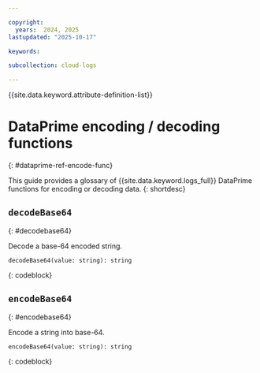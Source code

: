 ```yaml
---

copyright:
  years:  2024, 2025
lastupdated: "2025-10-17"

keywords:

subcollection: cloud-logs

---
```


{{site.data.keyword.attribute-definition-list}}

# DataPrime encoding / decoding functions
{: #dataprime-ref-encode-func}

This guide provides a glossary of {{site.data.keyword.logs_full}} DataPrime functions for encoding or decoding data.
{: shortdesc}


## `decodeBase64`
{: #decodebase64}

Decode a base-64 encoded string.

```text
decodeBase64(value: string): string
```
{: codeblock}



## `encodeBase64`
{: #encodebase64}

Encode a string into base-64.

```text
encodeBase64(value: string): string
```
{: codeblock}
